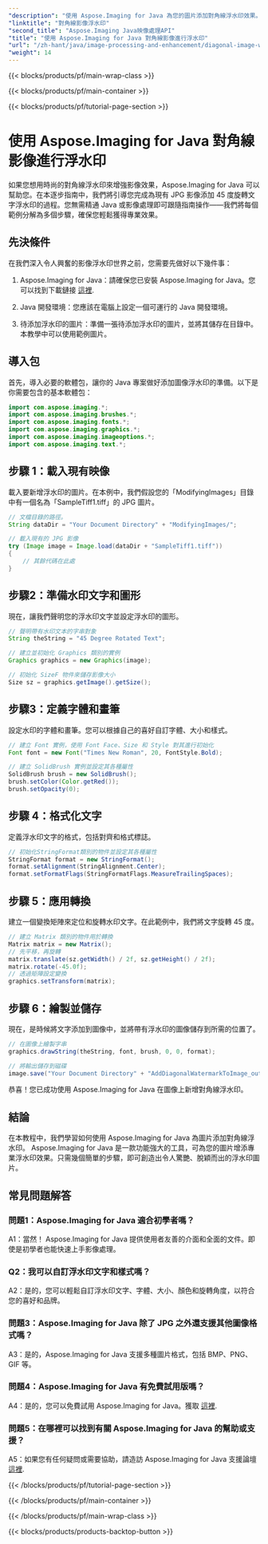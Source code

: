 ```yaml
---
"description": "使用 Aspose.Imaging for Java 為您的圖片添加對角線浮水印效果。請按照本逐步指南操作，輕鬆創建令人驚嘆的浮水印圖片。"
"linktitle": "對角線影像浮水印"
"second_title": "Aspose.Imaging Java映像處理API"
"title": "使用 Aspose.Imaging for Java 對角線影像進行浮水印"
"url": "/zh-hant/java/image-processing-and-enhancement/diagonal-image-watermarking/"
"weight": 14
---
```


{{< blocks/products/pf/main-wrap-class >}}

{{< blocks/products/pf/main-container >}}

{{< blocks/products/pf/tutorial-page-section >}}

# 使用 Aspose.Imaging for Java 對角線影像進行浮水印


如果您想用時尚的對角線浮水印來增強影像效果，Aspose.Imaging for Java 可以幫助您。在本逐步指南中，我們將引導您完成為現有 JPG 影像添加 45 度旋轉文字浮水印的過程。您無需精通 Java 或影像處理即可跟隨指南操作——我們將每個範例分解為多個步驟，確保您輕鬆獲得專業效果。

## 先決條件

在我們深入令人興奮的影像浮水印世界之前，您需要先做好以下幾件事：

1. Aspose.Imaging for Java：請確保您已安裝 Aspose.Imaging for Java。您可以找到下載鏈接 [這裡](https://releases。aspose.com/imaging/java/).

2. Java 開發環境：您應該在電腦上設定一個可運行的 Java 開發環境。

3. 待添加浮水印的圖片：準備一張待添加浮水印的圖片，並將其儲存在目錄中。本教學中可以使用範例圖片。

## 導入包

首先，導入必要的軟體包，讓你的 Java 專案做好添加圖像浮水印的準備。以下是你需要包含的基本軟體包：

```java
import com.aspose.imaging.*;
import com.aspose.imaging.brushes.*;
import com.aspose.imaging.fonts.*;
import com.aspose.imaging.graphics.*;
import com.aspose.imaging.imageoptions.*;
import com.aspose.imaging.text.*;
```

## 步驟 1：載入現有映像

載入要新增浮水印的圖片。在本例中，我們假設您的「ModifyingImages」目錄中有一個名為「SampleTiff1.tiff」的 JPG 圖片。

```java
// 文檔目錄的路徑。
String dataDir = "Your Document Directory" + "ModifyingImages/";

// 載入現有的 JPG 影像
try (Image image = Image.load(dataDir + "SampleTiff1.tiff"))
{
    // 其餘代碼在此處
}
```

## 步驟2：準備水印文字和圖形

現在，讓我們聲明您的浮水印文字並設定浮水印的圖形。

```java
// 聲明帶有水印文本的字串對象
String theString = "45 Degree Rotated Text";

// 建立並初始化 Graphics 類別的實例
Graphics graphics = new Graphics(image);

// 初始化 SizeF 物件來儲存影像大小
Size sz = graphics.getImage().getSize();
```

## 步驟3：定義字體和畫筆

設定水印的字體和畫筆。您可以根據自己的喜好自訂字體、大小和樣式。

```java
// 建立 Font 實例，使用 Font Face、Size 和 Style 對其進行初始化
Font font = new Font("Times New Roman", 20, FontStyle.Bold);

// 建立 SolidBrush 實例並設定其各種屬性
SolidBrush brush = new SolidBrush();
brush.setColor(Color.getRed());
brush.setOpacity(0);
```

## 步驟 4：格式化文字

定義浮水印文字的格式，包括對齊和格式標誌。

```java
// 初始化StringFormat類別的物件並設定其各種屬性
StringFormat format = new StringFormat();
format.setAlignment(StringAlignment.Center);
format.setFormatFlags(StringFormatFlags.MeasureTrailingSpaces);
```

## 步驟 5：應用轉換

建立一個變換矩陣來定位和旋轉水印文字。在此範例中，我們將文字旋轉 45 度。

```java
// 建立 Matrix 類別的物件用於轉換
Matrix matrix = new Matrix();
// 先平移，再旋轉
matrix.translate(sz.getWidth() / 2f, sz.getHeight() / 2f);
matrix.rotate(-45.0f);
// 透過矩陣設定變換
graphics.setTransform(matrix);
```

## 步驟 6：繪製並儲存

現在，是時候將文字添加到圖像中，並將帶有浮水印的圖像儲存到所需的位置了。

```java
// 在圖像上繪製字串
graphics.drawString(theString, font, brush, 0, 0, format);

// 將輸出儲存到磁碟
image.save("Your Document Directory" + "AddDiagonalWatermarkToImage_out.jpg");
```

恭喜！您已成功使用 Aspose.Imaging for Java 在圖像上新增對角線浮水印。

## 結論

在本教程中，我們學習如何使用 Aspose.Imaging for Java 為圖片添加對角線浮水印。 Aspose.Imaging for Java 是一款功能強大的工具，可為您的圖片增添專業浮水印效果。只需幾個簡單的步驟，即可創造出令人驚艷、脫穎而出的浮水印圖片。

## 常見問題解答

### 問題1：Aspose.Imaging for Java 適合初學者嗎？

A1：當然！ Aspose.Imaging for Java 提供使用者友善的介面和全面的文件。即使是初學者也能快速上手影像處理。

### Q2：我可以自訂浮水印文字和樣式嗎？

A2：是的，您可以輕鬆自訂浮水印文字、字體、大小、顏色和旋轉角度，以符合您的喜好和品牌。

### 問題3：Aspose.Imaging for Java 除了 JPG 之外還支援其他圖像格式嗎？

A3：是的，Aspose.Imaging for Java 支援多種圖片格式，包括 BMP、PNG、GIF 等。

### 問題4：Aspose.Imaging for Java 有免費試用版嗎？

A4：是的，您可以免費試用 Aspose.Imaging for Java。獲取 [這裡](https://releases。aspose.com/).

### 問題5：在哪裡可以找到有關 Aspose.Imaging for Java 的幫助或支援？

A5：如果您有任何疑問或需要協助，請造訪 Aspose.Imaging for Java 支援論壇 [這裡](https://forum。aspose.com/).

{{< /blocks/products/pf/tutorial-page-section >}}

{{< /blocks/products/pf/main-container >}}

{{< /blocks/products/pf/main-wrap-class >}}

{{< blocks/products/products-backtop-button >}}